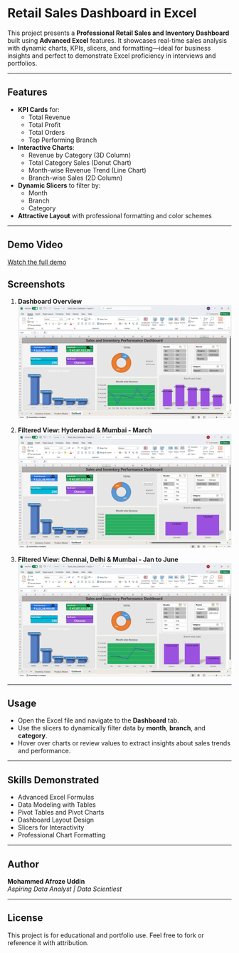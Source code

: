 # Retail Sales Dashboard in Excel

This project presents a **Professional Retail Sales and Inventory Dashboard** built using **Advanced Excel** features. It showcases real-time sales analysis with dynamic charts, KPIs, slicers, and formatting—ideal for business insights and perfect to demonstrate Excel proficiency in interviews and portfolios.

---

## **Features**

- **KPI Cards** for:
  - Total Revenue
  - Total Profit
  - Total Orders
  - Top Performing Branch
- **Interactive Charts**:
  - Revenue by Category (3D Column)
  - Total Category Sales (Donut Chart)
  - Month-wise Revenue Trend (Line Chart)
  - Branch-wise Sales (2D Column)
- **Dynamic Slicers** to filter by:
  - Month
  - Branch
  - Category
- **Attractive Layout** with professional formatting and color schemes

---
## **Demo Video**

[Watch the full demo](Dashbord-Video.mp4)

## **Screenshots**

1. **Dashboard Overview**
   ![Dashboard](Dashboard.png)

2. **Filtered View: Hyderabad & Mumbai - March**
   ![Hyd_Mumbai_March](Hyd_Mumbai_March.png)

3. **Filtered View: Chennai, Delhi & Mumbai - Jan to June**
   ![Chennai_Delhi_Mumbai](Chennai_Delhi_Mumbai.png)

---

## **Usage**

- Open the Excel file and navigate to the **Dashboard** tab.
- Use the slicers to dynamically filter data by **month**, **branch**, and **category**.
- Hover over charts or review values to extract insights about sales trends and performance.

---

## **Skills Demonstrated**

- Advanced Excel Formulas
- Data Modeling with Tables
- Pivot Tables and Pivot Charts
- Dashboard Layout Design
- Slicers for Interactivity
- Professional Chart Formatting

---

## **Author**

**Mohammed Afroze Uddin**  
*Aspiring Data Analyst | Data Scientiest*

---

## **License**

This project is for educational and portfolio use. Feel free to fork or reference it with attribution.

